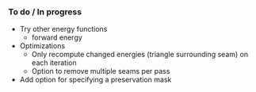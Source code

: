 ### To do / In progress

* Try other energy functions
	* forward energy
* Optimizations
	* Only recompute changed energies (triangle surrounding seam) on each iteration
	* Option to remove multiple seams per pass
* Add option for specifying a preservation mask
